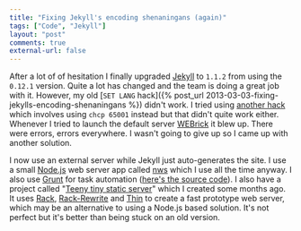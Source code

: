 ```yaml
---
title: "Fixing Jekyll's encoding shenaningans (again)"
tags: ["Code", "Jekyll"]
layout: "post"
comments: true
external-url: false
---
```


After a lot of of hesitation I finally upgraded [Jekyll](http://jekyllrb.com/) to `1.1.2` from using the `0.12.1` version. Quite a lot has changed and the team is doing a great job with it. However,  my old [`SET LANG` hack]({% post_url 2013-03-03-fixing-jekylls-encoding-shenaningans %}) didn't work. I tried using [another hack](http://joseoncode.com/2011/11/27/solving-utf-problem-with-jekyll-on-windows/) which involves using `chcp 65001` instead  but that didn't quite work either. Whenever I tried to launch the default server [WEBrick](http://ruby-doc.org/stdlib-1.9.3/libdoc/webrick/rdoc/WEBrick.html) it blew up. There were errors, errors everywhere. I wasn't going to give up so I came up with another solution.

I now use an external server while Jekyll just auto-generates the site. I use a small [Node.js](http://nodejs.org/) web server app called [nws](#) which I use all the time anyway. I also use [Grunt](http://gruntjs.com/) for task automation ([here's the source code](https://github.com/gummesson/ellengummesson/blob/master/Gruntfile.js)). I also have a project called "[Teeny tiny static server](https://github.com/gummesson/teeny-tiny-static-server)" which I created some months ago. It uses [Rack](https://github.com/chneukirchen/rack), [Rack-Rewrite](https://github.com/jtrupiano/rack-rewrite) and [Thin](https://github.com/macournoyer/thin) to create a fast prototype web server, which may be an alternative to using a Node.js based solution. It's not perfect but it's better than being stuck on an old version.
